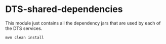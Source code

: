 # DTS-shared-dependencies
This module just contains all the dependency jars that are used by each of the DTS services.

```
mvn clean install
```